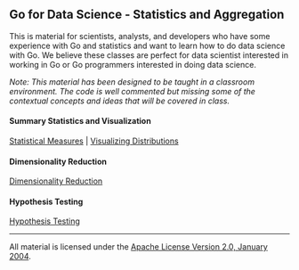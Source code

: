 ## Go for Data Science - Statistics and Aggregation
This is material for scientists, analysts, and developers who have some experience with Go and statistics and want to learn how to do data science with Go. We believe these classes are perfect for data scientist interested in working in Go or Go programmers interested in doing data science.

*Note: This material has been designed to be taught in a classroom environment. The code is well commented but missing some of the contextual concepts and ideas that will be covered in class.*

#### Summary Statistics and Visualization
[Statistical Measures](../../../topics/data_science/stats_measures/README.md) | 
[Visualizing Distributions](../../../topics/data_science/stats_vizualization/README.md) 

#### Dimensionality Reduction

[Dimensionality Reduction](../../../topics/data_science/dimensionality_reduction/README.md)

#### Hypothesis Testing

[Hypothesis Testing](../../../topics/data_science/hypothesis_testing/README.md)

___
All material is licensed under the [Apache License Version 2.0, January 2004](http://www.apache.org/licenses/LICENSE-2.0).

